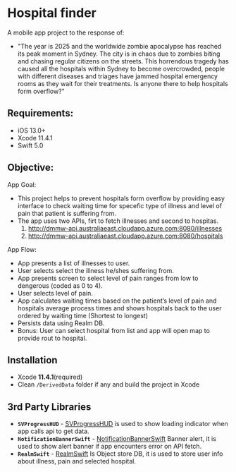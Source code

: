 
# Hospital finder 

A mobile app project to the response of:
* "The year is 2025 and the worldwide zombie apocalypse has reached its peak moment in Sydney. The city is in chaos due to zombies biting and chasing regular citizens on the streets. This horrendous tragedy has caused all the hospitals within Sydney to become overcrowded, people with different diseases and triages have jammed hospital emergency rooms as they wait for their treatments. Is anyone there to help hospitals form overflow?"

## Requirements:
* iOS 13.0+
* Xcode 11.4.1
* Swift 5.0

## Objective:
App Goal:
* This project helps to prevent hospitals form overflow by providing easy interface to check waiting time for specefic type of illness and level of pain that patient is suffering from. 
* The app uses two APIs, firt to fetch illnesses and second to hospitas.
  1. http://dmmw-api.australiaeast.cloudapp.azure.com:8080/illnesses
  2. http://dmmw-api.australiaeast.cloudapp.azure.com:8080/hospitals

  
App Flow:

* App presents a list of illnesses to user.
* User selects select the illness he/shes suffering from. 
* App presents screen to select level of pain ranges from low to dengerous (coded as 0 to 4).
* User selects level of pain. 
* App calculates waiting times based on the patient’s level of pain and hospitals average process times and shows hospitals back to the user ordered by waiting time (Shortest to longest)
* Persists data using Realm DB.
* Bonus: User can select hospital from list and app will open map to provide rout to hospital.

## Installation

- Xcode **11.4.1**(required)
- Clean `/DerivedData` folder if any and build the project in Xcode

## 3rd Party Libraries

 - **`SVProgressHUD`** - [SVProgressHUD](https://github.com/SVProgressHUD/SVProgressHUD) is used to show loading indicator when app calls api to get data. 
 - **`NotificationBannerSwift`** - [NotificationBannerSwift](https://github.com/Daltron/NotificationBanner) Banner alert, it is used to show alert banner if app encounters error on API fetch. 
 - **`RealmSwift`** - [RealmSwift](https://realm.io/docs/swift/latest) Is Object store DB, it is used to store user info about illness, pain and selected hospital. 
